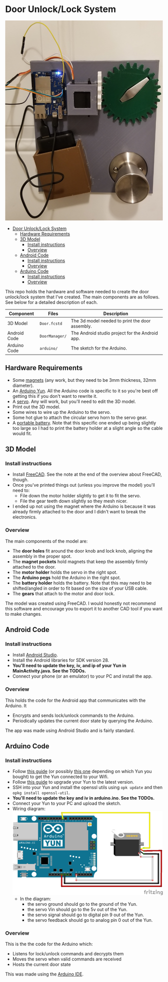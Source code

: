 # Door Unlock/Lock System

![system image](https://github.com/danvolchek/door-unlocker/blob/master/images/system_image1.jpg)

- [Door Unlock/Lock System](#door-unlock-lock-system)
  * [Hardware Requirements](#hardware-requirements)
  * [3D Model](#3d-model)
    + [Install instructions](#install-instructions)
    + [Overview](#overview)
  * [Android Code](#android-code)
    + [Install instructions](#install-instructions-1)
    + [Overview](#overview-1)
  * [Arduino Code](#arduino-code)
    + [Install instructions](#install-instructions-2)
    + [Overview](#overview-2)

This repo holds the hardware and software needed to create the door unlock/lock system that I've created. The main components are as follows. See below for a detailed description of each.

| Component    | Files           |  Description                                    |
|--------------|-----------------|-------------------------------------------------|
| 3D Model     | `Door.fcstd`    | The 3d model needed to print the door assembly. |
| Android Code |  `DoorManager/` | The Android studio project for the Android app. |
| Arduino Code | `arduino/`      | The sketch for the Arduino.                     |

## Hardware Requirements
 - Some [magnets](https://www.amazon.com/DIYMAG-Powerful-Neodymium-Permanent-Scientific/dp/B06XD2X45M) (any work, but they need to be 3mm thickness, 32mm diameter).
  - An [Arduino Yun](https://store.arduino.cc/usa/arduino-yun). All the Arduino code is specific to it so you're best off getting this if you don't want to rewrite it.
  - A [servo](https://www.adafruit.com/product/1404). Any will work, but you'll need to edit the 3D model.
  - Print out the 3D model.
  - Some wires to wire up the Arduino to the servo.
  - Some hot glue to attach the circular servo horn to the servo gear.
  - A [portable battery](https://www.amazon.com/Anker-PowerCore-Ultra-Compact-High-Speed-Technology/dp/B0194WDVHI). Note that this specific one ended up being slightly too large so I had to print the battery holder at a slight angle so the cable would fit.

## 3D Model
### Install instructions
  - Install [FreeCAD](https://www.freecadweb.org/). See the note at the end of the overview about FreeCAD, though.
  - Once you've printed things out (unless you improve the model) you'll need to:
    - File down the motor holder slightly to get it to fit the servo.
    - File the gear teeth down slightly so they mesh nicer.
  - I ended up not using the magnet where the Arduino is because it was already firmly attached to the door and I didn't want to break the electronics.
### Overview
The main components of the model are:
 - The **door holes** fit around the door knob and lock knob, aligning the assembly in the proper spot.
 - The **magnet pockets** hold magnets that keep the assembly firmly attached to the door.
 - The **motor holder** holds the servo in the right spot.
 - The **Arduino pegs** hold the Arduino in the right spot.
 - The **battery holder** holds the battery. Note that this may need to be shifted/angled in order to fit based on the size of your USB cable.
 - The **gears** that attach to the motor and door lock.
 
The model was created using FreeCAD. I would honestly not recommend this software and encourage you to export it to another CAD tool if you want to make changes.

## Android Code
### Install instructions
  - Install [Android Studio](https://developer.android.com/studio).
  - Install the Android libraries for SDK version 28.
  - **You'll need to update the key, iv, and ip of your Yun in MainActivity.java. See the TODOs.**
  - Connect your phone (or an emulator) to your PC and install the app.
### Overview
This holds the code for the Android app that communicates with the Arduino. It
  - Encrypts and sends lock/unlock commands to the Arduino.
  - Periodically updates the current door state by querying the Arduino.

The app was made using Android Studio and is fairly standard.

## Arduino Code
### Install instructions
  - Follow [this guide](https://www.arduino.cc/en/Guide/ArduinoYunLin#toc18) (or possibly [this one](https://www.arduino.cc/en/Guide/ArduinoYun#toc16) depending on which Yun you bought) to get the Yun connected to your Wifi.
  - Follow [this guide](https://www.arduino.cc/en/Tutorial/YunSysupgrade) to upgrade your Yun to the latest version.
  - SSH into your Yun and install the openssl utils using `opk update` and then `opkg install openssl-util`.
  - **You'll need to update the key and iv in arduino.ino. See the TODOs.**
  - Connect your Yun to your PC and upload the sketch.
  - Wiring diagram:
  ![wiring diagram](https://github.com/danvolchek/door-unlocker/blob/master/images/wiring_diagram.png)
    - In the diagram:
      - the servo ground should go to the ground of the Yun.
      - the servo Vin should go to the 5v out of the Yun.
      - the servo signal should go to digital pin 9 out of the Yun.
      - the servo feedback should go to analog pin 0 out of the Yun.
### Overview
This is the the code for the Arduino which:
  - Listens for lock/unlock commands and decrypts them
  - Moves the servo when valid commands are received
  - Hosts the current door state

This was made using the [Arduino IDE](https://www.arduino.cc/en/Main/Software).
